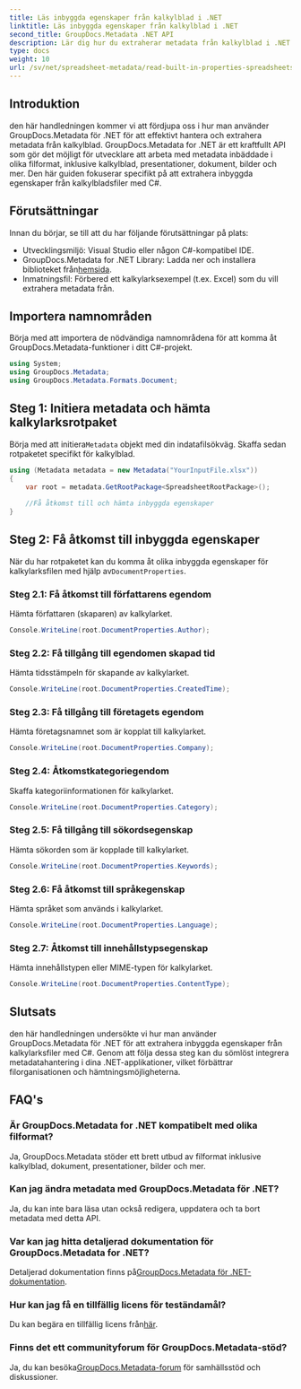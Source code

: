 ```yaml
---
title: Läs inbyggda egenskaper från kalkylblad i .NET
linktitle: Läs inbyggda egenskaper från kalkylblad i .NET
second_title: GroupDocs.Metadata .NET API
description: Lär dig hur du extraherar metadata från kalkylblad i .NET med hjälp av GroupDocs.Metadata, vilket förbättrar dokumenthantering och organisation i dina applikationer.
type: docs
weight: 10
url: /sv/net/spreadsheet-metadata/read-built-in-properties-spreadsheets/
---
```

## Introduktion
den här handledningen kommer vi att fördjupa oss i hur man använder GroupDocs.Metadata för .NET för att effektivt hantera och extrahera metadata från kalkylblad. GroupDocs.Metadata for .NET är ett kraftfullt API som gör det möjligt för utvecklare att arbeta med metadata inbäddade i olika filformat, inklusive kalkylblad, presentationer, dokument, bilder och mer. Den här guiden fokuserar specifikt på att extrahera inbyggda egenskaper från kalkylbladsfiler med C#.
## Förutsättningar
Innan du börjar, se till att du har följande förutsättningar på plats:
- Utvecklingsmiljö: Visual Studio eller någon C#-kompatibel IDE.
-  GroupDocs.Metadata for .NET Library: Ladda ner och installera biblioteket från[hemsida](https://releases.groupdocs.com/metadata/net/).
- Inmatningsfil: Förbered ett kalkylarksexempel (t.ex. Excel) som du vill extrahera metadata från.

## Importera namnområden
Börja med att importera de nödvändiga namnområdena för att komma åt GroupDocs.Metadata-funktioner i ditt C#-projekt.
```csharp
using System;
using GroupDocs.Metadata;
using GroupDocs.Metadata.Formats.Document;
```
## Steg 1: Initiera metadata och hämta kalkylarksrotpaket
 Börja med att initiera`Metadata` objekt med din indatafilsökväg. Skaffa sedan rotpaketet specifikt för kalkylblad.
```csharp
using (Metadata metadata = new Metadata("YourInputFile.xlsx"))
{
    var root = metadata.GetRootPackage<SpreadsheetRootPackage>();
    
    //Få åtkomst till och hämta inbyggda egenskaper
}
```
## Steg 2: Få åtkomst till inbyggda egenskaper
 När du har rotpaketet kan du komma åt olika inbyggda egenskaper för kalkylarksfilen med hjälp av`DocumentProperties`.
### Steg 2.1: Få åtkomst till författarens egendom
Hämta författaren (skaparen) av kalkylarket.
```csharp
Console.WriteLine(root.DocumentProperties.Author);
```
### Steg 2.2: Få tillgång till egendomen skapad tid
Hämta tidsstämpeln för skapande av kalkylarket.
```csharp
Console.WriteLine(root.DocumentProperties.CreatedTime);
```
### Steg 2.3: Få tillgång till företagets egendom
Hämta företagsnamnet som är kopplat till kalkylarket.
```csharp
Console.WriteLine(root.DocumentProperties.Company);
```
### Steg 2.4: Åtkomstkategoriegendom
Skaffa kategoriinformationen för kalkylarket.
```csharp
Console.WriteLine(root.DocumentProperties.Category);
```
### Steg 2.5: Få tillgång till sökordsegenskap
Hämta sökorden som är kopplade till kalkylarket.
```csharp
Console.WriteLine(root.DocumentProperties.Keywords);
```
### Steg 2.6: Få åtkomst till språkegenskap
Hämta språket som används i kalkylarket.
```csharp
Console.WriteLine(root.DocumentProperties.Language);
```
### Steg 2.7: Åtkomst till innehållstypsegenskap
Hämta innehållstypen eller MIME-typen för kalkylarket.
```csharp
Console.WriteLine(root.DocumentProperties.ContentType);
```

## Slutsats
den här handledningen undersökte vi hur man använder GroupDocs.Metadata för .NET för att extrahera inbyggda egenskaper från kalkylarksfiler med C#. Genom att följa dessa steg kan du sömlöst integrera metadatahantering i dina .NET-applikationer, vilket förbättrar filorganisationen och hämtningsmöjligheterna.

## FAQ's
### Är GroupDocs.Metadata for .NET kompatibelt med olika filformat?
Ja, GroupDocs.Metadata stöder ett brett utbud av filformat inklusive kalkylblad, dokument, presentationer, bilder och mer.
### Kan jag ändra metadata med GroupDocs.Metadata för .NET?
Ja, du kan inte bara läsa utan också redigera, uppdatera och ta bort metadata med detta API.
### Var kan jag hitta detaljerad dokumentation för GroupDocs.Metadata for .NET?
 Detaljerad dokumentation finns på[GroupDocs.Metadata för .NET-dokumentation](https://reference.groupdocs.com/metadata/net/).
### Hur kan jag få en tillfällig licens för teständamål?
 Du kan begära en tillfällig licens från[här](https://purchase.groupdocs.com/temporary-license/).
### Finns det ett communityforum för GroupDocs.Metadata-stöd?
 Ja, du kan besöka[GroupDocs.Metadata-forum](https://forum.groupdocs.com/c/metadata/14) för samhällsstöd och diskussioner.